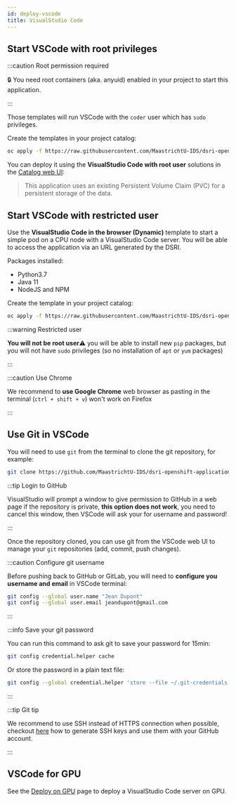 ```yaml
---
id: deploy-vscode
title: VisualStudio Code
---
```


## Start VSCode with root privileges

:::caution Root permission required

🔒 You need root containers (aka. anyuid) enabled in your project to start this application.

:::

Those templates will run VSCode with the `coder` user which has `sudo` privileges.

Create the templates in your project catalog:

```bash
oc apply -f https://raw.githubusercontent.com/MaastrichtU-IDS/dsri-openshift-applications/main/templates-anyuid/template-vscode-root-persistent.yml
```

You can deploy it using the **VisualStudio Code with root user** solutions in the [Catalog web UI](https://app.dsri.unimaas.nl:8443/console/catalog):

> This application uses an existing Persistent Volume Claim (PVC) for a persistent storage of the data.

## Start VSCode with restricted user

Use the **VisualStudio Code in the browser (Dynamic)** template to start a simple pod on a CPU node with a VisualStudio Code server. You will be able to access the application via an URL generated by the DSRI.

Packages installed:

* Python3.7
* Java 11
* NodeJS and NPM

Create the template in your project catalog:

```bash
oc apply -f https://raw.githubusercontent.com/MaastrichtU-IDS/dsri-openshift-applications/main/templates-restricted/template-vscode-dynamic.yml
```

:::warning Restricted user

**You will not be root user**⚠️ you will be able to install new `pip` packages, but you will not have `sudo` privileges (so no installation of `apt` or `yum` packages)

:::

:::caution Use Chrome

We recommend to **use Google Chrome** web browser as pasting in the terminal (`ctrl + shift + v`) won't work on Firefox

:::

## Use Git in VSCode

You will need to use `git` from the terminal to clone the git repository, for example:

```bash
git clone https://github.com/MaastrichtU-IDS/dsri-openshift-applications.git
```

:::tip Login to GitHub

VisualStudio will prompt a window to give permission to GitHub in a web page if the repository is private, **this option does not work**, you need to cancel this window, then VSCode will ask your for username and password!

:::

Once the repository cloned, you can use git from the VSCode web UI to manage your `git` repositories (add, commit, push changes).

:::caution Configure git username

Before pushing back to GitHub or GitLab, you will need to **configure you username and email** in VSCode terminal:

```bash
git config --global user.name "Jean Dupont"
git config --global user.email jeandupont@gmail.com
```

:::

:::info Save your git password

You can run this command to ask git to save your password for 15min:

```bash
git config credential.helper cache
```

Or store the password in a plain text file:

```bash
git config --global credential.helper 'store --file ~/.git-credentials'
```

:::

:::tip Git tip

We recommend to use SSH instead of HTTPS connection when possible, checkout [here](https://docs.github.com/en/free-pro-team@latest/github/authenticating-to-github/generating-a-new-ssh-key-and-adding-it-to-the-ssh-agent) how to generate SSH keys and use them with your GitHub account.

:::

## VSCode for GPU

See the [Deploy on GPU](/dsri-documentation/docs/deploy-on-gpu) page to deploy a VisualStudio Code server on GPU.
